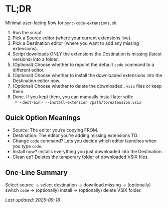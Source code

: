 # TL;DR

Minimal user-facing flow for `sync-code-extensions.sh`.

1. Run the script.
2. Pick a Source editor (where your current extensions live).
3. Pick a Destination editor (where you want to add any missing extensions).
4. Script downloads ONLY the extensions the Destination is missing (latest versions) into a folder.
5. (Optional) Choose whether to repoint the default `code` command to a different editor.
6. (Optional) Choose whether to install the downloaded extensions into the Destination editor now.
7. (Optional) Choose whether to delete the downloaded `.vsix` files or keep them.
8. Done. If you kept them, you can manually install later with:
   - `<dest-bin> --install-extension /path/to/extension.vsix`

## Quick Option Meanings
- Source: The editor you’re copying FROM.
- Destination: The editor you’re adding missing extensions TO.
- Change `code` command? Lets you decide which editor launches when you type `code`.
- Install now? Installs everything you just downloaded into the Destination.
- Clean up? Deletes the temporary folder of downloaded VSIX files.

## One-Line Summary
Select source → select destination → download missing → (optionally) switch `code` → (optionally) install → (optionally) delete VSIX folder.

_Last updated: 2025-09-18_
